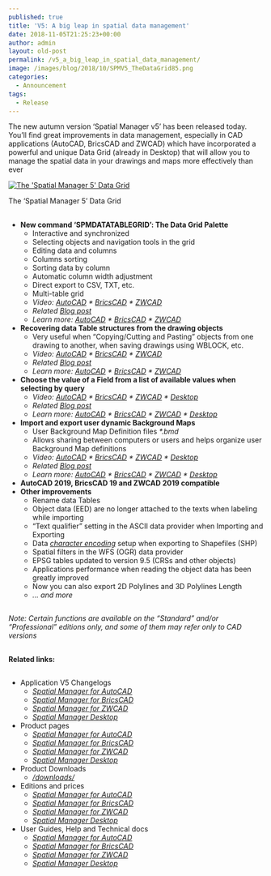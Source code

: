 ```yaml
---
published: true
title: 'V5: A big leap in spatial data management'
date: 2018-11-05T21:25:23+00:00
author: admin
layout: old-post
permalink: /v5_a_big_leap_in_spatial_data_management/
image: /images/blog/2018/10/SPMV5_TheDataGrid85.png
categories:
  - Announcement
tags:
  - Release
---
```

<p>
  The new autumn version &#8216;Spatial Manager v5&#8217; has been released today. You&#8217;ll find great improvements in data management, especially in CAD applications (AutoCAD, BricsCAD and ZWCAD) which have incorporated a powerful and unique Data Grid (already in Desktop) that will allow you to manage the spatial data in your drawings and maps more effectively than ever
</p>

<p>
  <!--more-->
</p>

<div>
  <a href="/images/blog/2018/10/SPMDataTableGridCAD-B.png" target="_blank" rel="nofollow"><img src="/images/blog/2018/10/SPMDataTableGridCAD-B.png" alt="The 'Spatial Manager 5' Data Grid" width="1082" height="617" srcset="/images/blog/2018/10/SPMDataTableGridCAD-B.png 1082w, /images/blog/2018/10/SPMDataTableGridCAD-B-300x171.png 300w, /images/blog/2018/10/SPMDataTableGridCAD-B-768x438.png 768w, /images/blog/2018/10/SPMDataTableGridCAD-B-1024x584.png 1024w, /images/blog/2018/10/SPMDataTableGridCAD-B-624x356.png 624w" sizes="(max-width: 1082px) 100vw, 1082px" /></a>
  
  <p>
    The &#8216;Spatial Manager 5&#8217; Data Grid
  </p>
</div>

<h2>
</h2>

<ul>
  <li>
    <span><strong>New command &#8216;SPMDATATABLEGRID&#8217;: The Data Grid Palette</strong></span> <ul>
      <li>
        Interactive and synchronized
      </li>
      <li>
        Selecting objects and navigation tools in the grid
      </li>
      <li>
        Editing data and columns
      </li>
      <li>
        Columns sorting
      </li>
      <li>
        Sorting data by column
      </li>
      <li>
        Automatic column width adjustment
      </li>
      <li>
        Direct export to CSV, TXT, etc.
      </li>
      <li>
        Multi-table grid
      </li>
      <li>
        <em>Video: <a href="https://youtu.be/-hyHMrdFOww?rel=0" target="_blank" rel="nofollow"><span>AutoCAD</span></a> * <a href="https://youtu.be/hAbfKiopJwc?rel=0" target="_blank" rel="nofollow"><span>BricsCAD</span></a> * <a href="https://youtu.be/kO5qs3H9FAk?rel=0" target="_blank" rel="nofollow"><span>ZWCAD</span></a></em>
      </li>
      <li>
        <em>Related</em> <a href="/the-new-data-grid/" target="_blank" rel="nofollow"><span><em>Blog post</em></span></a>
      </li>
      <li>
        <em>Learn more: <a href="http://wiki.spatialmanager.com/index.php/Spatial_Manager%E2%84%A2_for_AutoCAD_-_FAQs:_Data_Structure_Management_(%22Standard%22_and_%22Professional%22_editions_only)#Can_I_view_and_edit_the_objects_data_in_a_table_form.3F_.28.22Professional.22_edition_only.29" target="_blank" rel="nofollow"><span>AutoCAD</span></a> * <a href="http://wiki.spatialmanager.com/index.php/Spatial_Manager%E2%84%A2_for_BricsCAD_-_FAQs:_Data_Structure_Management_(%22Standard%22_and_%22Professional%22_editions_only)#Can_I_view_and_edit_the_entities_data_in_a_table_form.3F_.28.22Professional.22_edition_only.29" target="_blank" rel="nofollow"><span>BricsCAD</span></a> * <a href="http://wiki.spatialmanager.com/index.php/Spatial_Manager%E2%84%A2_for_ZWCAD_-_FAQs:_Data_Structure_Management_(%22Standard%22_and_%22Professional%22_editions_only)#Can_I_view_and_edit_the_entities_data_in_a_table_form.3F_.28.22Professional.22_edition_only.29" target="_blank" rel="nofollow"><span>ZWCAD</span></a></em>
      </li>
    </ul>
  </li>
  
  <li>
    <span><strong>Recovering data Table structures from the drawing objects</strong></span> <ul>
      <li>
        Very useful when &#8220;Copying/Cutting and Pasting&#8221; objects from one drawing to another, when saving drawings using WBLOCK, etc.
      </li>
      <li>
        <em>Video: <a href="https://youtu.be/sniPHKBVmtw?rel=0" target="_blank" rel="nofollow"><span>AutoCAD</span></a> * <a href="https://youtu.be/E-2wUC99IRE?rel=0" target="_blank" rel="nofollow"><span>BricsCAD</span></a> * <a href="https://youtu.be/8UMcv7K3pXk?rel=0" target="_blank" rel="nofollow"><span>ZWCAD</span></a></em>
      </li>
      <li>
        <em>Related</em> <a href="/scan-and-recovery-of-data-tables-from-drawing-objects/" target="_blank" rel="nofollow"><span><em>Blog post</em></span></a>
      </li>
      <li>
        <em>Learn more: <a href="http://wiki.spatialmanager.com/index.php/Spatial_Manager%E2%84%A2_for_AutoCAD_-_FAQs:_Data_Structure_Management_(%22Standard%22_and_%22Professional%22_editions_only)#How_can_I_define_data_tables_in_a_drawing.3F" target="_blank" rel="nofollow"><span>AutoCAD</span></a> * <a href="http://wiki.spatialmanager.com/index.php/Spatial_Manager%E2%84%A2_for_BricsCAD_-_FAQs:_Data_Structure_Management_(%22Standard%22_and_%22Professional%22_editions_only)#How_can_I_define_data_tables_in_a_drawing.3F" target="_blank" rel="nofollow"><span>BricsCAD</span></a> * <a href="http://wiki.spatialmanager.com/index.php/Spatial_Manager%E2%84%A2_for_ZWCAD_-_FAQs:_Data_Structure_Management_(%22Standard%22_and_%22Professional%22_editions_only)#How_can_I_define_data_tables_in_a_drawing.3F" target="_blank" rel="nofollow"><span>ZWCAD</span></a></em>
      </li>
    </ul>
  </li>
  
  <li>
    <span><strong>Choose the value of a Field from a list of available values when selecting by query</strong></span> <ul>
      <li>
        <em>Video: <a href="https://youtu.be/FN7yJtHDiBo?rel=0" target="_blank" rel="nofollow"><span>AutoCAD</span></a> * <a href="https://youtu.be/TTtlug9Ckec?rel=0" target="_blank" rel="nofollow"><span>BricsCAD</span></a> * <a href="https://youtu.be/liruRM98B7E?rel=0" target="_blank" rel="nofollow"><span>ZWCAD</span></a> * <a href="https://youtu.be/cuMbNyf8J80?rel=0" target="_blank" rel="nofollow"><span>Desktop</span></a></em>
      </li>
      <li>
        <em>Related</em> <a href="/retrieve-existing-data-values-when-querying/" target="_blank" rel="nofollow"><span><em>Blog post</em></span></a>
      </li>
      <li>
        <em>Learn more: <a href="http://wiki.spatialmanager.com/index.php/Spatial_Manager%E2%84%A2_for_AutoCAD_-_FAQs:_Data_Structure_Management_(%22Standard%22_and_%22Professional%22_editions_only)#Can_I_define_a_selection_of_objects_based_on_the_values_of_their_data.3F" target="_blank" rel="nofollow"><span>AutoCAD</span></a> * <a href="http://wiki.spatialmanager.com/index.php/Spatial_Manager%E2%84%A2_for_BricsCAD_-_FAQs:_Data_Structure_Management_(%22Standard%22_and_%22Professional%22_editions_only)#Can_I_define_a_selection_of_entities_based_on_the_values_of_their_data.3F" target="_blank" rel="nofollow"><span>BricsCAD</span></a> * <a href="http://wiki.spatialmanager.com/index.php/Spatial_Manager%E2%84%A2_for_ZWCAD_-_FAQs:_Data_Structure_Management_(%22Standard%22_and_%22Professional%22_editions_only)#Can_I_define_a_selection_of_entities_based_on_the_values_of_their_data.3F" target="_blank" rel="nofollow"><span>ZWCAD</span></a> * <a href="http://wiki.spatialmanager.com/index.php/Spatial_Manager_Desktop%E2%84%A2_-_FAQs:_Selecting_and_filtering#How_can_I_select_Features_of_a_Map.3F" target="_blank" rel="nofollow"><span>Desktop</span></a></em>
      </li>
    </ul>
  </li>
  
  <li>
    <span><strong>Import and export user dynamic Background Maps</strong></span> <ul>
      <li>
        User Background Map Definition files <em>*.bmd</em>
      </li>
      <li>
        Allows sharing between computers or users and helps organize user Background Map definitions
      </li>
      <li>
        <em>Video: <a href="https://youtu.be/FDus44SOObk?rel=0" target="_blank" rel="nofollow"><span>AutoCAD</span></a> * <a href="https://youtu.be/UUJxuF3Y3Ss?rel=0" target="_blank" rel="nofollow"><span>BricsCAD</span></a> * <a href="https://youtu.be/zPPnopXKnfU?rel=0" target="_blank" rel="nofollow"><span>ZWCAD</span></a> * <a href="https://youtu.be/kyY95OlOBz8?rel=0" target="_blank" rel="nofollow"><span>Desktop</span></a></em>
      </li>
      <li>
        <em>Related</em> <a href="/exporting-importing-user-background-map-defintions/" target="_blank" rel="nofollow"><span><em>Blog post</em></span></a>
      </li>
      <li>
        <em>Learn more: <a href="http://wiki.spatialmanager.com/index.php/Spatial_Manager%E2%84%A2_for_AutoCAD_-_FAQs:_Background_Maps_(%22Standard%22_and_%22Professional%22_editions_only)#Can_I_configure_my_own_Web_Map_Services.3F" target="_blank" rel="nofollow"><span>AutoCAD</span></a> * <a href="http://wiki.spatialmanager.com/index.php/Spatial_Manager%E2%84%A2_for_BricsCAD_-_FAQs:_Background_Maps_(%22Standard%22_and_%22Professional%22_editions_only)#Can_I_configure_my_own_Web_Map_Services.3F" target="_blank" rel="nofollow"><span>BricsCAD</span></a> * <a href="http://wiki.spatialmanager.com/index.php/Spatial_Manager%E2%84%A2_for_ZWCAD_-_FAQs:_Background_Maps_(%22Standard%22_and_%22Professional%22_editions_only)#Can_I_configure_my_own_Web_Map_Services.3F" target="_blank" rel="nofollow"><span>ZWCAD</span></a> * <a href="http://wiki.spatialmanager.com/index.php/Spatial_Manager_Desktop%E2%84%A2_-_FAQs:_Background_Maps#Can_I_configure_my_own_Web_Map_Services.3F" target="_blank" rel="nofollow"><span>Desktop</span></a></em>
      </li>
    </ul>
  </li>
  
  <li>
    <span><strong>AutoCAD 2019, BricsCAD 19 and ZWCAD 2019 compatible</strong></span>
  </li>
  <li>
    <span><strong>Other improvements</strong></span> <ul>
      <li>
        Rename data Tables
      </li>
      <li>
        Object data (EED) are no longer attached to the texts when labeling while importing
      </li>
      <li>
        &#8220;Text qualifier&#8221; setting in the ASCII data provider when Importing and Exporting
      </li>
      <li>
        Data <a href="https://en.wikipedia.org/wiki/Character_encoding" target="_blank" rel="nofollow"><span><em>character encoding</em></span></a> setup when exporting to Shapefiles (SHP)
      </li>
      <li>
        Spatial filters in the WFS (OGR) data provider
      </li>
      <li>
        EPSG tables updated to version 9.5 (CRSs and other objects)
      </li>
      <li>
        Applications performance when reading the object data has been greatly improved
      </li>
      <li>
        Now you can also export 2D Polylines and 3D Polylines Length
      </li>
      <li>
        <em>… and more</em>
      </li>
    </ul>
  </li>
</ul>

<h2>
</h2>

<p>
  <em>Note: Certain functions are available on the “Standard” and/or “Professional” editions only, and some of them may refer only to CAD versions</em>
</p>

<h2>
</h2>

**Related links:**

## 

  * Application V5 Changelogs 
      * <a href="http://wiki.spatialmanager.com/index.php/Spatial_Manager%E2%84%A2_for_AutoCAD_Changelog" target="_blank" rel="nofollow"><span><em>Spatial Manager for AutoCAD</em></span></a>
      * <a href="http://wiki.spatialmanager.com/index.php/Spatial_Manager%E2%84%A2_for_BricsCAD_Changelog" target="_blank" rel="nofollow"><span><em>Spatial Manager for BricsCAD</em></span></a>
      * <a href="http://wiki.spatialmanager.com/index.php/Spatial_Manager%E2%84%A2_for_ZWCAD_Changelog" target="_blank" rel="nofollow"><span><em>Spatial Manager for ZWCAD</em></span></a>
      * <a href="http://wiki.spatialmanager.com/index.php/Spatial_Manager_Desktop%E2%84%A2_Changelog" target="_blank" rel="nofollow"><span><em>Spatial Manager Desktop</em></span></a>
  * Product pages 
      * <a href="/spm-forautocad/" target="_blank" rel="nofollow"><span><em>Spatial Manager for AutoCAD</em></span></a>
      * <a href="/spm-forbricscad/" target="_blank" rel="nofollow"><span><em>Spatial Manager for BricsCAD</em></span></a>
      * <a href="/spm-forzwcad/" target="_blank" rel="nofollow"><span><em>Spatial Manager for ZWCAD</em></span></a>
      * <a href="/spm-desktop/" target="_blank" rel="nofollow"><span><em>Spatial Manager Desktop</em></span></a>
  * Product Downloads 
      * <a href="/downloads/" target="_blank" rel="nofollow"><span><em>/downloads/</em></span></a>
  * Editions and prices 
      * <a href="/spm-forautocad-prices/" target="_blank" rel="nofollow"><span><em>Spatial Manager for AutoCAD</em></span></a>
      * <a href="/spm-forbricscad-prices/" target="_blank" rel="nofollow"><span><em>Spatial Manager for BricsCAD</em></span></a>
      * <a href="/spm-forzwcad-prices/" target="_blank" rel="nofollow"><span><em>Spatial Manager for ZWCAD</em></span></a>
      * <a href="/spm-desktop-prices/" target="_blank" rel="nofollow"><span><em>Spatial Manager Desktop</em></span></a>
  * User Guides, Help and Technical docs 
      * <a href="http://wiki.spatialmanager.com/index.php/Spatial_Manager%E2%84%A2_for_AutoCAD" target="_blank" rel="nofollow"><span><em>Spatial Manager for AutoCAD</em></span></a>
      * <a href="http://wiki.spatialmanager.com/index.php/Spatial_Manager%E2%84%A2_for_BricsCAD" target="_blank" rel="nofollow"><span><em>Spatial Manager for BricsCAD</em></span></a>
      * <a href="http://wiki.spatialmanager.com/index.php/Spatial_Manager%E2%84%A2_for_ZWCAD" target="_blank" rel="nofollow"><span><em>Spatial Manager for ZWCAD</em></span></a>
      * <a href="http://wiki.spatialmanager.com/index.php/Spatial_Manager_Desktop%E2%84%A2" target="_blank" rel="nofollow"><span><em>Spatial Manager Desktop</em></span></a>
